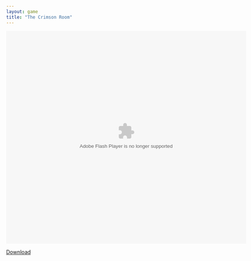 ```yaml
---
layout: game
title: "The Crimson Room"
---
```


<object width="100" height="100">
    <embed src="crimson.swf" flashvars="" base="" quality="high" allowscriptaccess="always" allowfullscreen="true" bgcolor="" wmode="window" width="650" height="575" type="application/x-shockwave-flash" pluginspage="http://www.macromedia.com/go/getflashplayer">
</object>

<br>

<a href="crimson.swf" download class="btn btn-secondary">Download</a>
